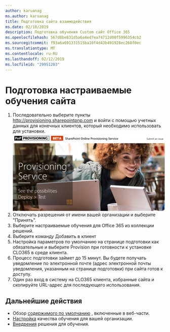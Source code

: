 ```yaml
---
author: karuanag
ms.author: karuanag
title: Подготовка сайта взаимодействия
ms.date: 02/10/2019
description: Подготовка обучения Custom сайт Office 365
ms.openlocfilehash: 567d8be831d5a6a4ed7ea74712d00f5996354cb2
ms.sourcegitcommit: f93a6a691331515ba10f4d43b491928ec268f0ec
ms.translationtype: MT
ms.contentlocale: ru-RU
ms.lasthandoff: 02/12/2019
ms.locfileid: "29951203"
---
```

# <a name="provision-the-custom-learning-site"></a>Подготовка настраиваемые обучения сайта

1. Последовательно выберите пункты http://provisioning.sharepointpnp.com и войти с помощью учетных данных для конечных клиентов, который необходимо использовать для установки. ![pnphome.png](media/pnphome.png)
1. Отключать разрешения от имени вашей организации и выберите "Принять".
1. Выберите настраиваемые обучения для Office 365 из коллекции решений. 
1. Выберите команду Добавить в клиент 
1. Настройка параметров по умолчанию на странице подготовки как обязательные и выберите Provision при готовности к установке CLO365 в среде клиента.  
1. Процесс подготовки займет до 15 минут. Вы будете получать уведомление по электронной почте (адрес электронной почты уведомления, указанным на странице подготовки) при сайта готов к доступу. 
1. Один раз вход в систему на CLO365 клиента, избранные сайта и скопируйте URL-адрес для последующего использования.  


## <a name="next-steps"></a>Дальнейшие действия
- Обзор [содержимого по умолчанию](sitecontent.md) , включенные в веб-части.
- [Настройка](customization.md) качества обучения для вашей организации.
- [Внедрения](driveadoption.md) решения для обучения.

